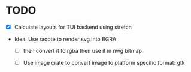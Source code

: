 
# TODO
- [X] Calculate layouts for TUI backend using stretch
- Idea: Use raqote to render svg into BGRA 
	- [ ] then convert it to rgba then use it in nwg bitmap
	- [ ] Use image crate to convert image to platform specific format: gtk

